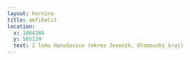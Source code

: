 ```yaml
---
layout: hornina
title: amfibolit
location:
  x: 1064304
  y: 565120
  text: Z lomu Hanušovice (okres Jeseník, Olomoucký kraj)
---
```


